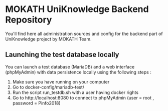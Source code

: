 # MOKATH UniKnowledge Backend Repository

You'll find here all administration sources and config for the backend part of UniKnowledge project by MOKATH Team.


## Launching the test database locally

You can launch a test database (MariaDB) and a web interface (phpMyAdmin) with data persistence locally using the following steps :

1. Make sure you have running on your computer
2. Go to docker-config/mariadb-test/
3. Run the script run_testdb.sh with a user having docker rights
4. Go to http://localhost:8080 to connect to phpMyAdmin (user = root , password = Pinfo2018)
